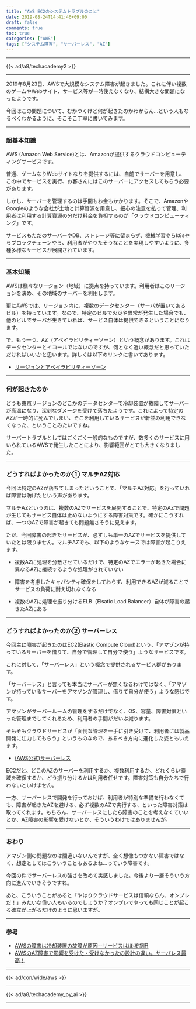 ```yaml
---
title: "AWS EC2のシステムトラブルのこと"
date: 2019-08-24T14:41:46+09:00
draft: false
comments: true
toc: true
categories: ["AWS"]
tags: ["システム障害", "サーバーレス", "AZ"]
---
```


<!--more-->

---

{{< ad/a8/techacademy2 >}}

---

2019年8月23日、AWSで大規模なシステム障害が起きました。これに伴い複数のゲームやWebサイト、サービス等が一時使えなくなり、結構大きな問題になったようです。

今回はこの問題について、むかつくけど何が起きたのかわからん…という人もなるべくわかるように、そこそこ丁寧に書いてみます。

---

### 超基本知識

AWS (Amazon Web Service)とは、Amazonが提供するクラウドコンピューティングサービスです。

普通、ゲームなりWebサイトなりを提供するには、自前でサーバーを用意し、この中でサービスを実行、お客さんにはこのサーバーにアクセスしてもらう必要があります。

しかし、サーバーを管理するのは手間もお金もかかります。そこで、AmazonやGoogleのような会社が土地と計算資源を用意し、細心の注意を払って管理、利用者は利用する計算資源の分だけ料金を負担するのが「クラウドコンピューティング」です。

サービスもただのサーバーやDB、ストレージ等に留まらず、機械学習やらk8sやらブロックチェーンやら、利用者がやりたそうなことを実現しやすいように、多種多様なサービスが展開されています。

---

### 基本知識

AWSは様々なリージョン（地域）に拠点を持っています。利用者はこのリージョンを決め、その地域のサーバーを利用します。

更にAWSでは、リージョン内に、複数のデータセンター（サーバが置いてあるビル）を持っています。なので、特定のビルで火災や異常が発生した場合でも、他のビルでサーバが生きていれば、サービス自体は提供できるということになります。

で、もう一つ、AZ（アベイラビリティーゾーン）という概念があります。これはデータセンターとイコールではないのですが、何となく近い概念だと思っていただければいいかと思います。詳しくは以下のリンクに書いてあります。

- [リージョンとアベイラビリティーゾーン](https://docs.aws.amazon.com/ja_jp/AWSEC2/latest/UserGuide/using-regions-availability-zones.html)

---

### 何が起きたのか

どうも東京リージョンのどこかのデータセンターで冷却装置が故障してサーバーが高温になり、深刻なダメージを受けて落ちたようです。これによって特定のAZが一時的に死んでしまい、そこを利用しているサービスが軒並み利用できなくなった、ということみたいですね。

サーバートラブルとしてはごくごく一般的なものですが、数多くのサービスに用いられているAWSで発生したことにより、影響範囲がとても大きくなりました。

---

### どうすればよかったのか① マルチAZ対応

今回は特定のAZが落ちてしまったということで、「マルチAZ対応」を行っていれば障害は防げたという声があります。

マルチAZというのは、複数のAZでサービスを展開することで、特定のAZで問題が生じてもサービス自体は止めないようにする障害対策です。確かにこうすれば、一つのAZで障害が起きても問題無さそうに見えます。

ただ、今回障害の起きたサービスが、必ずしも単一のAZでサービスを提供していたとは限りません。マルチAZでも、以下のようなケースでは障害が起こりえます。

- 複数AZに処理を分散させているだけで、特定のAZでエラーが起きた場合に異なるAZに接続するような処理がされていない

- 障害を考慮したキャパシティ確保をしておらず、利用できるAZが減ることでサービスの負荷に耐え切れなくなる

- 複数のAZに処理を振り分けるELB（Elsatic Load Balancer）自体が障害の起きたAZにある

---

### どうすればよかったのか② サーバーレス

今回主に障害が起きたのはEC2(Elastic Compute Cloud)という、「アマゾンが持っているサーバーを借りて、自分で管理して自分で使う」ようなサービスです。

これに対して、「サーバーレス」という概念で提供されるサービス群があります。

「サーバーレス」と言っても本当にサーバーが無くなるわけではなく、「アマゾンが持っているサーバーをアマゾンが管理し、借りて自分が使う」ような感じです。

アマゾンがサーバールームの管理をするだけでなく、OS、容量、障害対策といった管理までしてくれるため、利用者の手間がだいぶ減ります。

そもそもクラウドサービスが「面倒な管理を一手に引き受けて、利用者には製品開発に注力してもらう」というものなので、あるべき方向に進化した姿ともいえます。

- [(AWS公式)サーバーレス](https://aws.amazon.com/jp/serverless/)

EC2だと、どこのAZのサーバーを利用するか、複数利用するか、どれくらい領域を確保するか、どう振り分けるかは利用者任せです。障害対策も自分たちで行わないといけません。

一方、サーバーレスで開発を行っておけば、利用者が特別な準備を行わなくても、障害が起きたAZを避ける、必ず複数のAZで実行する、といった障害対策は取ってくれます。もちろん、サーバーレスにしたら障害のことを考えなくていいとか、AZ障害の影響を受けないとか、そういうわけではありませんが。

---

### おわり

アマゾン側の問題なのは間違いないんですが、全く想像もつかない障害ではなく、想定としてはこういうこともあるよね…っていう障害です。

今回の件でサーバーレスの強さを改めて実感しました。今後より一層そういう方向に進んでいきそうですね。

あと、こういうことがあると「やはりクラウドサービスは信頼ならん、オンプレだ！」みたいな偉い人もいるのでしょうか？オンプレでやっても同じことが起こる確立が上がるだけのように思いますが。

---

### 参考

- [AWSの障害は冷却装置の故障が原因--サービスはほぼ復旧](https://japan.zdnet.com/article/35141698/)
- [AWSのAZ障害で影響を受けた・受けなかったの設計の違い。サーバレス最高！](http://gs2.hatenablog.com/entry/2019/08/23/232534)

---

{{< ad/con/wide/aws >}}

---

{{< ad/a8/techacademy_py_ai >}}

---
